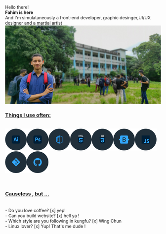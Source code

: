 Hello there! <br>
**Fahim is here** <br>
And I'm simulataneously a front-end developer, graphic desinger,UI/UX designer and a martial artist
![Mahtamun Hoque Fahim standing alone in front of his school](https://raw.githubusercontent.com/mahtamun-hoque-fahim/server/main/for-readme/1629271120685(1).jpg) <br>

<u><h3 style="border-bottom:1px solid #eee;width:max-content">Things I use often:</h3></u><br>
<img src="https://raw.githubusercontent.com/mahtamun-hoque-fahim/server/48cb0cab391c310afca7186acfdf3cef90b71b2b/for-readme/readme%20badge%201.svg" height="70rem"><img src="https://raw.githubusercontent.com/mahtamun-hoque-fahim/server/48cb0cab391c310afca7186acfdf3cef90b71b2b/for-readme/readme%20badge%202.svg" height="70rem"><img src="https://raw.githubusercontent.com/mahtamun-hoque-fahim/server/48cb0cab391c310afca7186acfdf3cef90b71b2b/for-readme/readme%20badge%203.svg" height="70rem"><img src="https://raw.githubusercontent.com/mahtamun-hoque-fahim/server/48cb0cab391c310afca7186acfdf3cef90b71b2b/for-readme/readme%20badge%204.svg" height="70rem"><img src="https://raw.githubusercontent.com/mahtamun-hoque-fahim/server/48cb0cab391c310afca7186acfdf3cef90b71b2b/for-readme/readme%20badge%205.svg" height="70rem"><img src="https://raw.githubusercontent.com/mahtamun-hoque-fahim/server/48cb0cab391c310afca7186acfdf3cef90b71b2b/for-readme/readme%20badge%206.svg" height="70rem"><img src="https://raw.githubusercontent.com/mahtamun-hoque-fahim/server/48cb0cab391c310afca7186acfdf3cef90b71b2b/for-readme/readme%20badge%207.svg" height="70rem"><img src="https://raw.githubusercontent.com/mahtamun-hoque-fahim/server/48cb0cab391c310afca7186acfdf3cef90b71b2b/for-readme/readme%20badge%208.svg" height="70rem"><img src="https://raw.githubusercontent.com/mahtamun-hoque-fahim/server/48cb0cab391c310afca7186acfdf3cef90b71b2b/for-readme/readme%20badge%209.svg" height="70rem">

<br>
<u><h3 style="border-bottom:1px solid #eee;width:max-content">Causeless , but ... </h3></u> <br>
- Do you love coffee?  [x] yep! <br>
- Can you build website? [x] hell ya !<br>
- Which style are you following in kungfu? [x] Wing Chun<br>
- Linux lover? [x] Yup! That's me dude !<br>